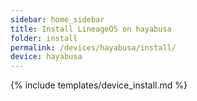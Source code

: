 ```yaml
---
sidebar: home_sidebar
title: Install LineageOS on hayabusa
folder: install
permalink: /devices/hayabusa/install/
device: hayabusa
---
```

{% include templates/device_install.md %}
